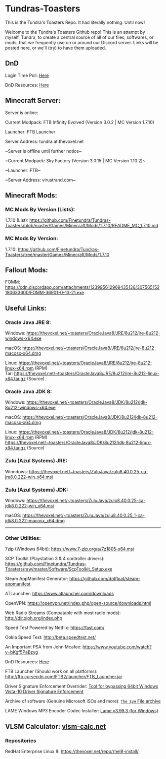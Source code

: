 # Tundras-Toasters
This is the Tundra's Toasters Repo. It had literally nothing. Until now! 

Welcome to the Tundra's Toasters Github repo! This is an attempt by myself, Tundra, to create a central source of all of our files, softwares, or mods, that we frequently use on or around our Discord server. Links will be posted here, or we'll (try) to have them uploaded.

## DnD

Login Time Poll: [Here](https://docs.google.com/forms/d/e/1FAIpQLSe_hPwVzbgIpZ11eWkHYFk8ThUU0ZTsJylPScbrE6IjJkMRrw/viewform?usp=sf_link)

DnD Resources: [Here](https://github.com/Finetundra/Tundras-Toasters/blob/master/DnD_Resources_List.md)

## Minecraft Server:

Server is online: 

Current Modpack: FTB Infinity Evolved (Version 3.0.2 | MC Version 1.7.10)

Launcher: FTB Launcher

Server Address: tundra.at.thevoxel.net

~Server is offline until further notice~

~Current Modpack: Sky Factory (Version 3.0.15 | MC Version 1.10.2)~ 

~Launcher: FTB~

~Server Address: virustrand.com~ 

## Minecraft Mods: 

### MC Mods By Version (Lists): 

1.7.10 (List): https://github.com/Finetundra/Tundras-Toasters/blob/master/Games/Minecraft/Mods/1.7.10/README_MC_1.7.10.md

### MC Mods By Version:

1.7.10: https://github.com/Finetundra/Tundras-Toasters/tree/master/Games/Minecraft/Mods/1.7.10

## Fallout Mods: 

FOMM: https://cdn.discordapp.com/attachments/123995612969435136/307565152180633600/FOMM-36901-0-13-21.exe

## Useful Links:

### Oracle Java JRE 8: 

  Windows: https://thevoxel.net/~toasters/OracleJava8/JRE/8u212/jre-8u212-windows-x64.exe
  
  macOS: https://thevoxel.net/~toasters/OracleJava8/JRE/8u212/jre-8u212-macosx-x64.dmg
  
  Linux: https://thevoxel.net/~toasters/OracleJava8/JRE/8u212/jre-8u212-linux-x64.rpm (RPM)    
  Tar:   https://thevoxel.net/~toasters/OracleJava8/JRE/8u212/jre-8u212-linux-x64.tar.gz (Source)
         
         
### Oracle Java JDK 8: 

  Windows: https://thevoxel.net/~toasters/OracleJava8/JDK/8u212/jdk-8u212-windows-x64.exe
  
  macOS:  https://thevoxel.net/~toasters/OracleJava8/JDK/8u212/jdk-8u212-macosx-x64.dmg
  
  Linux:  https://thevoxel.net/~toasters/OracleJava8/JDK/8u212/jdk-8u212-linux-x64.rpm (RPM)  
          https://thevoxel.net/~toasters/OracleJava8/JDK/8u212/jdk-8u212-linux-x64.tar.gz (Source)

<!--- Oracle Java JRE 9: http://www.oracle.com/technetwork/java/javase/downloads/jre9-downloads-3848532.html --->

<!--- Oracle Java JDK 9:http://www.oracle.com/technetwork/java/javase/downloads/jdk9-downloads-3848520.html --->

### Zulu (Azul Systems) JRE:

  Winndows: https://thevoxel.net/~toasters/ZuluJava/zulu8.40.0.25-ca-jre8.0.222-win_x64.msi

### Zulu (Azul Systems) JDK:

  Windows: https://thevoxel.net/~toasters/ZuluJava/zulu8.40.0.25-ca-jdk8.0.222-win_x64.msi
  
  macOS: https://thevoxel.net/~toasters/ZuluJava/zulu8.40.0.25_1-ca-jdk8.0.222-macosx_x64.dmg

---

### Other Utilities:


7zip (Windows 64bit): https://www.7-zip.org/a/7z1805-x64.msi

SCP Toolkit (Playstation 3 & 4 controller drivers): https://github.com/Finetundra/Tundras-Toasters/raw/master/Software/ScpToolkit_Setup.exe

Steam AppManifest Generator: https://github.com/dotfloat/steam-appmanifest

ATLauncher: https://www.atlauncher.com/downloads

OpenVPN: https://openvpn.net/index.php/open-source/downloads.html

Web Radio Streams (Compatable with most radio mods): http://dir.xiph.org/index.php

Speed Test Powered by Netflix: https://fast.com/

Ookla Speed Test: http://beta.speedtest.net/

An Important PSA from John Mcafee: https://www.youtube.com/watch?v=bKgf5PaBzyg

DnD Resources: [Here](https://github.com/Finetundra/Tundras-Toasters/blob/master/DnD_Resources_List.md)

FTB Launcher (Should work on all platforms): http://ftb.cursecdn.com/FTB2/launcher/FTB_Launcher.jar

Driver Signature Enforcement Overrider: [Tool for bypassing 64bit Windows Vista-10 Driver Signature Enforcement](https://github.com/Finetundra/Tundras-Toasters/blob/master/Software/DSEO.md)

Archive of software (Genuine Microsoft ISOs and more): [`The Eye` File archive](https://the-eye.eu/public/)

LAME Windows MP3 Encoder Codec Installer: [Lame v3.99.3 (for Windows)](https://lame.buanzo.org/Lame_v3.99.3_for_Windows.exe)

VLSM Calculator: [vlsm-calc.net](http://vlsm-calc.net)
---
### Repositories
RedHat Enterprise Linux 8: https://thevoxel.net/repo/rhel8-install/
